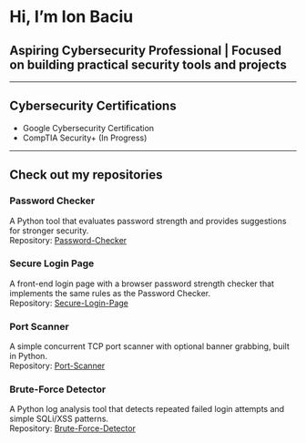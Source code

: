 # Hi, I’m Ion Baciu  

## Aspiring Cybersecurity Professional | Focused on building practical security tools and projects  

---

## Cybersecurity Certifications  
- Google Cybersecurity Certification  
- CompTIA Security+ (In Progress)  

---

## Check out my repositories  

### Password Checker  
A Python tool that evaluates password strength and provides suggestions for stronger security.  
Repository: [Password-Checker](https://github.com/IonBaciu-Projects/Password-Checker)

### Secure Login Page  
A front-end login page with a browser password strength checker that implements the same rules as the Password Checker.  
Repository: [Secure-Login-Page](https://github.com/IonBaciu-Projects/Secure-Login-Page)

### Port Scanner  
A simple concurrent TCP port scanner with optional banner grabbing, built in Python.  
Repository: [Port-Scanner](https://github.com/IonBaciu-Projects/Port-Scanner) 

### Brute-Force Detector  
A Python log analysis tool that detects repeated failed login attempts and simple SQLi/XSS patterns.  
Repository: [Brute-Force-Detector](https://github.com/IonBaciu-Projects/Brute-Force-Detector)
